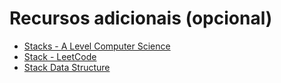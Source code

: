 # Recursos adicionais (opcional)

* [Stacks - A Level Computer Science](https://www.youtube.com/watch?v=zIbQf_yR7-U)
* [Stack - LeetCode](https://leetcode.com/tag/stack/)
* [Stack Data Structure](https://www.geeksforgeeks.org/stack-data-structure/)
